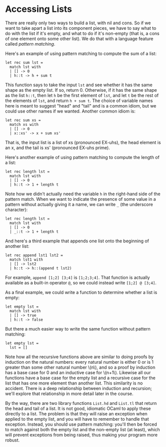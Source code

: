 # Accessing Lists

There are really only two ways to build a list, with nil and cons.
So if we want to take apart a list into its component pieces, we 
have to say what to do with the list if it's empty, and what to do if
it's non-empty (that is, a cons of one element onto some other list). 
We do that with a language feature called *pattern matching*.

Here's an example of using pattern matching to compute the sum of
a list:
```
let rec sum lst = 
  match lst with
  | [] -> 0
  | h::t -> h + sum t
```
This function says to take the input `lst` and see whether it has the
same shape as the empty list.  If so, return 0.  Otherwise, if
it has the same shape as the list `h::t`, then let `h` be the first
element of `lst`, and let `t` be the rest of the elements of `lst`,
and return `h + sum t`.  The choice of variable names here is
meant to suggest "head" and "tail" and is a common idiom, but we could 
use other names if we wanted.  Another common idiom is:
```
let rec sum xs = 
  match xs with
  | [] -> 0
  | x::xs' -> x + sum xs'
```
That is, the input list is a list of xs (pronounced EX-uhs), 
the head element is an x, and the tail is xs' (pronounced EX-uhs prime).

Here's another example of using pattern matching to compute the
length of a list:
```
let rec length lst = 
  match lst with
  | [] -> 0
  | h::t -> 1 + length t
```
Note how we didn't actually need the variable `h` in the right-hand side of
the pattern match.
When we want to indicate the presence of some value in a pattern without
actually giving it a name, we can write `_` (the underscore character):
```
let rec length lst = 
  match lst with
  | [] -> 0
  | _::t -> 1 + length t
```

And here's a third example that appends one list onto the beginning of
another list:
```
let rec append lst1 lst2 = 
  match lst1 with
  | [] -> lst2
  | h::t -> h::(append t lst2)
```
For example, `append [1;2] [3;4]` is `[1;2;3;4]`.
That function is actually available as a built-in operator `@`, so
we could instead write `[1;2] @ [3;4]`.

As a final example, we could write a function to determine whether
a list is empty:
```
let empty lst = 
  match lst with
  | [] -> true
  | h::t -> false
```
But there a much easier way to write the same function without pattern 
matching:
```
let empty lst = 
  lst = []
```

Note how all the recursive functions above are similar to doing proofs
by induction on the natural numbers:  every natural number is either 0
or is 1 greater than some other natural number \\(n\\), and so a proof
by induction has a base case for 0 and an inductive case for \\(n+1\\).
Likewise all our functions have a base case for the empty list and a
recursive case for the list that has one more element than another list.
This similarity is no accident. There is a deep relationship between
induction and recursion; we'll explore that relationship in more detail
later in the course.

By the way, there are two library functions `List.hd` and `List.tl`
that return the head and tail of a list.  It is not good, idiomatic
OCaml to apply these directly to a list.  The problem is that they
will raise an exception when applied to the empty list, and you will
have to remember to handle that exception.  Instead, you should use
pattern matching:  you'll then be forced to match against both
the empty list and the non-empty list (at least), which will prevent
exceptions from being raised, thus making your program more robust.
